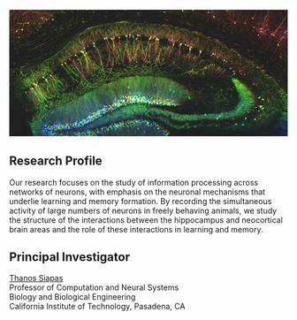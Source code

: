 ![The mouse hippocampus](/images/hippocampal-research-image.jpg)

## Research Profile
Our research focuses on the study of information processing across networks of neurons, with emphasis on the neuronal mechanisms that underlie learning and memory formation. By recording the simultaneous activity of large numbers of neurons in freely behaving animals, we study the structure of the interactions between the hippocampus and neocortical brain areas and the role of these interactions in learning and memory.

## Principal Investigator
[Thanos Siapas](https://www.bbe.caltech.edu/people/thanos-siapas) \
Professor of Computation and Neural Systems \
Biology and Biological Engineering  \
California Institute of Technology, Pasadena, CA
